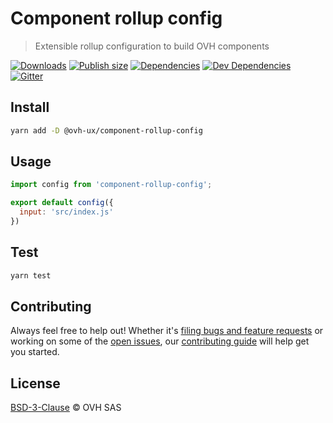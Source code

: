 # Component rollup config

> Extensible rollup configuration to build OVH components

[![Downloads](https://badgen.net/npm/dt/@ovh-ux/component-rollup-config)](https://npmjs.com/package/@ovh-ux/component-rollup-config) [![Publish size](https://badgen.net/packagephobia/publish/@ovh-ux/component-rollup-config)](https://npmjs.com/package/@ovh-ux/component-rollup-config) [![Dependencies](https://badgen.net/david/dep/ovh-ux/component-rollup-config)](https://npmjs.com/package/@ovh-ux/component-rollup-config?activeTab=dependencies) [![Dev Dependencies](https://badgen.net/david/dev/ovh-ux/component-rollup-config)](https://npmjs.com/package/@ovh-ux/component-rollup-config?activeTab=dependencies) [![Gitter](https://badgen.net/badge/gitter/ovh-ux/blue?icon=gitter)](https://gitter.im/ovh/ux)

## Install

```sh
yarn add -D @ovh-ux/component-rollup-config
```

## Usage

```js
import config from 'component-rollup-config';

export default config({
  input: 'src/index.js'
})
```

## Test

```sh
yarn test
```

## Contributing

Always feel free to help out! Whether it's [filing bugs and feature requests](https://github.com/ovh-ux/component-rollup-config/issues/new) or working on some of the [open issues](https://github.com/ovh-ux/component-rollup-config/issues), our [contributing guide](CONTRIBUTING.md) will help get you started.

## License

[BSD-3-Clause](LICENSE) © OVH SAS
